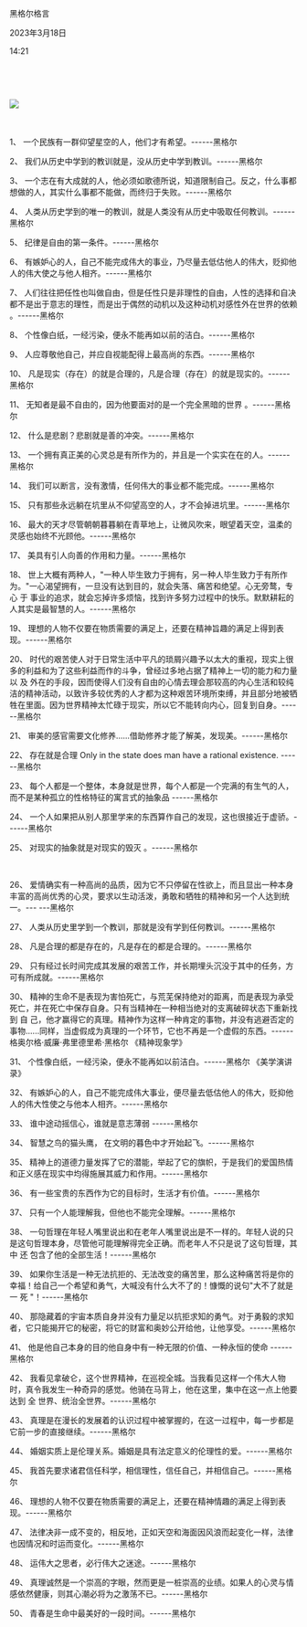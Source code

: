 黑格尔格言

2023年3月18日

14:21

 

 

![](..\..\..\..\assets\048_黑格尔格言_000.png)

 

1、 一个民族有一群仰望星空的人，他们才有希望。------黑格尔

2、 我们从历史中学到的教训就是，没从历史中学到教训。------黑格尔

3、 一个志在有大成就的人，他必须如歌德所说，知道限制自己。反之，什么事都想做的人，其实什么事都不能做，而终归于失败。------黑格尔

4、 人类从历史学到的唯一的教训，就是人类没有从历史中吸取任何教训。------黑格尔

5、 纪律是自由的第一条件。------黑格尔

6、 有嫉妒心的人，自己不能完成伟大的事业，乃尽量去低估他人的伟大，贬抑他人的伟大使之与他人相齐。------黑格尔

7、 人们往往把任性也叫做自由，但是任性只是非理性的自由，人性的选择和自决都不是出于意志的理性，而是出于偶然的动机以及这种动机对感性外在世界的依赖 。------黑格尔

8、 个性像白纸，一经污染，便永不能再如以前的洁白。------黑格尔

9、 人应尊敬他自己，并应自视能配得上最高尚的东西。------黑格尔

10、 凡是现实（存在）的就是合理的，凡是合理（存在）的就是现实的。------黑格尔

11、 无知者是最不自由的，因为他要面对的是一个完全黑暗的世界 。------黑格尔

12、 什么是悲剧？悲剧就是善的冲突。------黑格尔

13、 一个拥有真正美的心灵总是有所作为的，并且是一个实实在在的人。------黑格尔

14、 我们可以断言，没有激情，任何伟大的事业都不能完成。------黑格尔

15、 只有那些永远躺在坑里从不仰望高空的人，才不会掉进坑里。------黑格尔

16、 最大的天才尽管朝朝暮暮躺在青草地上，让微风吹来，眼望着天空，温柔的灵感也始终不光顾他。------黑格尔

17、 美具有引人向善的作用和力量。------黑格尔

18、 世上大概有两种人，"一种人毕生致力于拥有，另一种人毕生致力于有所作为。"一心渴望拥有，一旦没有达到目的，就会失落、痛苦和绝望。心无旁鹜，专心 于 事业的追求，就会忘掉许多烦恼，找到许多努力过程中的快乐。默默耕耘的人其实是最智慧的人。------黑格尔

19、 理想的人物不仅要在物质需要的满足上，还要在精神旨趣的满足上得到表现。------黑格尔

20、 时代的艰苦使人对于日常生活中平凡的琐屑兴趣予以太大的重视，现实上很多的利益和为了这些利益而作的斗争，曾经过多地占据了精神上一切的能力和力量以 及 外在的手段，因而使得人们没有自由的心情去理会那较高的内心生活和较纯洁的精神活动，以致许多较优秀的人才都为这种艰苦环境所束缚，并且部分地被牺牲在里面。因为世界精神太忙碌于现实，所以它不能转向内心，回复到自身。------黑格尔

21、 审美的感官需要文化修养......借助修养才能了解美，发现美。------黑格尔

22、 存在就是合理 Only in the state does man have a rational existence. ------黑格尔

23、 每个人都是一个整体，本身就是世界，每个人都是一个完满的有生气的人，而不是某种孤立的性格特征的寓言式的抽象品 ------黑格尔

24、 一个人如果把从别人那里学来的东西算作自己的发现，这也很接近于虚骄。------黑格尔

25、 对现实的抽象就是对现实的毁灭 。------黑格尔

 

26、 爱情确实有一种高尚的品质，因为它不只停留在性欲上，而且显出一种本身丰富的高尚优秀的心灵，要求以生动活泼，勇敢和牺牲的精神和另一个人达到统一。--- ---黑格尔

27、 人类从历史里学到一个教训，那就是没有学到任何教训。------黑格尔

28、 凡是合理的都是存在的，凡是存在的都是合理的。------黑格尔

29、 只有经过长时间完成其发展的艰苦工作，并长期埋头沉没于其中的任务，方可有所成就。------黑格尔

30、 精神的生命不是表现为害怕死亡，与荒芜保持绝对的距离，而是表现为承受死亡，并在死亡中保存自身。只有当精神在一种相当绝对的支离破碎状态下重新找到 自 己，他才赢得它的真理。精神作为这样一种肯定的事物，并没有逃避否定的事物......同样，当虚假成为真理的一个环节，它也不再是一个虚假的东西。------格奥尔格·威廉·弗里德里希·黑格尔 《精神现象学》

31、 个性像白纸，一经污染，便永不能再如以前洁白。------黑格尔 《美学演讲录》

32、 有嫉妒心的人，自己不能完成伟大事业，便尽量去低估他人的伟大，贬抑他人的伟大性使之与他本人相齐。------黑格尔

33、 谁中途动摇信心，谁就是意志薄弱 ------黑格尔

34、 智慧之鸟的猫头鹰， 在文明的暮色中才开始起飞。------黑格尔

35、 精神上的道德力量发挥了它的潜能，举起了它的旗帜，于是我们的爱国热情和正义感在现实中均得施展其威力和作用。------黑格尔

36、 有一些宝贵的东西作为它的目标时，生活才有价值。------黑格尔

37、 只有一个人能理解我，但他也不能完全理解。------黑格尔

38、 一句哲理在年轻人嘴里说出和在老年人嘴里说出是不一样的。年轻人说的只是这句哲理本身，尽管他可能理解得完全正确。而老年人不只是说了这句哲理，其中 还 包含了他的全部生活！------黑格尔

39、 如果你生活是一种无法抗拒的、无法改变的痛苦里，那么这种痛苦将是你的幸福！给自己一个希望和勇气，大喊没有什么大不了的！慷慨的说句"大不了就是一 死 "！------黑格尔

40、 那隐藏着的宇宙本质自身并没有力量足以抗拒求知的勇气。对于勇毅的求知者，它只能揭开它的秘密，将它的财富和奥妙公开给他，让他享受。------黑格尔

41、 他是他自己本身的目的他自身中有一种无限的价值、一种永恒的使命 ------黑格尔

42、 我看见拿破仑，这个世界精神，在巡视全城。当我看见这样一个伟大人物时，真令我发生一种奇异的感觉。他骑在马背上，他在这里，集中在这一点上他要达到 全 世界、统治全世界。------黑格尔

43、 真理是在漫长的发展着的认识过程中被掌握的，在这一过程中，每一步都是它前一步的直接继续。------黑格尔

44、 婚姻实质上是伦理关系。婚姻是具有法定意义的伦理性的爱。------黑格尔

45、 我首先要求诸君信任科学，相信理性，信任自己，并相信自己。------黑格尔

46、 理想的人物不仅要在物质需要的满足上，还要在精神情趣的满足上得到表现。------黑格尔

47、 法律决非一成不变的，相反地，正如天空和海面因风浪而起变化一样，法律也因情况和时运而变化。------黑格尔

48、 运伟大之思者，必行伟大之迷途。------黑格尔

49、 真理诚然是一个崇高的字眼，然而更是一桩崇高的业绩。如果人的心灵与情感依然健康，则其心潮必将为之激荡不已。------黑格尔

50、 青春是生命中最美好的一段时间。------黑格尔
